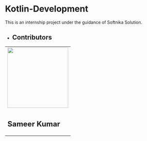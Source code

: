 # Kotlin-Development
<p>This is an internship project under the guidance of Softnika Solution.</p>


<ul><li><h2>Contributors</h2></li></ul>
<table style="width:100%">
          <tr>
              <td><img src = "https://github.com/aarush368/KECTEST/blob/master/img/sameer.jpg" height= "200px" ></td>
          </tr>
          <tr>
              <td><h2>Sameer Kumar</h2></td>
          </tr>
</table>
